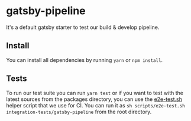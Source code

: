 # gatsby-pipeline

It's a default gatsby starter to test our build & develop pipeline.

## Install

You can install all dependencies by running `yarn` or `npm install`.

## Tests

To run our test suite you can run `yarn test` or if you want to test with the latest sources from the packages directory, you can use the [e2e-test.sh](https://github.com/gatsbyjs/gatsby/blob/master/scripts/e2e-test.sh) helper script that we use for CI. You can run it as `sh scripts/e2e-test.sh integration-tests/gatsby-pipeline` from the root directory.
